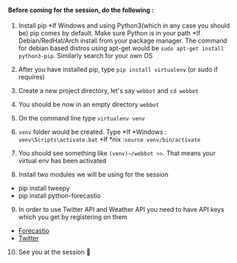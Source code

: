 #### Before coming for the session, do the following : 

1. Install pip
  *If Windows and using Python3(which in any case you should be) pip comes by default. Make sure Python is in your path
  *If Debian/RedHat/Arch install from your package manager. The command for debian based distros using apt-get would be
  `sudo apt-get install python3-pip`. Similarly search for your own OS
  
2. After you have installed pip, type `pip install virtualenv` (or sudo if requires)
3. Create a new project directory, let's say `webbot` and `cd webbot`
4. You should be now in an empty directory `webbot`
5. On the command line type `virtualenv venv`
6. `venv` folder would be created. Type
  *If *Windows : `venv\Scripts\activate.bat`
  *If *nix :`source venv/bin/activate` 
7. You should see something like `(venv)~/webbot >>`. That means your virtual env has been activated
8. Install two modules we will be using for the session
  * pip install tweepy
  * pip install python-forecastio
9. In order to use Twitter API and Weather API you need to have API keys which you get by registering on them
  * [Forecastio](https://developer.forecast.io/)
  * [Twitter](http://apps.twitter.com/)

10. See you at the session 


